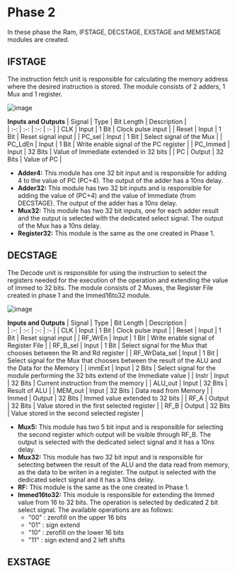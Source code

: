 # Phase 2

In these phase the Ram, IFSTAGE, DECSTAGE, EXSTAGE and MEMSTAGE modules are created.

## IFSTAGE 
The instruction fetch unit is responsible for calculating the memory address where the desired instruction is stored. The module consists of 2 adders, 1 Mux and 1 register.

![image](https://user-images.githubusercontent.com/56675566/168852709-897d5557-9144-400f-a023-e5dc68ab4610.png)

**Inputs and Outputs**
| Signal    |  Type  | Bit Length |  Description                                     |   
|  :-:      |  :-:   |     :-:  	|        :-  	                                     | 
|  CLK      | Input  |    1 Bit   | Clock pulse input                                |
|  Reset    | Input  |    1 Bit   | Reset signal input                               |
|  PC_sel   | Input  |    1 Bit   | Select signal of the Mux                         |
|  PC_LdEn  | Input  |    1 Bit   | Write enable signal of the PC register           |
|  PC_Immed | Input  |   32 Bits  | Value of Immediate extended in 32 bits           |
|  PC 	    | Output |   32 Bits  | Value of PC                                      |

- **Adder4:** This module has one 32 bit input and is responsible for adding 4 to the value of PC (PC+4). The output of the adder has a 10ns delay.
- **Adder32:** This module has two 32 bit inputs and is responsible for adding the value of (PC+4) and the value of Immediate (from DECSTAGE). The output of the adder has a 10ns delay.
- **Mux32:** This module has two 32 bit inputs, one for each adder result and the output is selected with the dedicated select signal. The output of the Mux has a 10ns delay.
- **Register32:** This module is the same as the one created in Phase 1.

## DECSTAGE 
The Decode unit is responsible for using the instruction to select the registers needed for the execution of the operation and extending the value of Immed to 32 bits. The module consists of 2 Muxes, the Register File created in phase 1 and the Immed16to32 module.

![image](https://user-images.githubusercontent.com/56675566/168861593-ae8c244b-a304-40b4-8ac2-b1f9c66b7e10.png)

**Inputs and Outputs**
| Signal         |  Type  | Bit Length |  Description                                                                                     |   
|  :-:           |  :-:   |     :-:  	|        :-  	                                                                                      | 
|  CLK           | Input  |    1 Bit   | Clock pulse input                                                                                |
|  Reset         | Input  |    1 Bit   | Reset signal input                                                                               |
|  RF_WrEn       | Input  |    1 Bit   | Write enable signal of Register File                                                             |
|  RF_B_sel      | Input  |    1 Bit   | Select signal for the Mux that chooses between the Rt and Rd register                            |
|  RF_WrData_sel | Input  |    1 Bit   | Select signal for the Mux that chooses between the result of the ALU and the Data for the Memory |
|  immExt        | Input  |    2 Bits  | Select signal for the module performing the 32 bits extend of the Immediate value                |
|  Instr         | Input  |   32 Bits  | Current instruction from the memory                                                              |
|  ALU_out       | Input  |   32 Bits  | Result of ALU                                                                                    |
|  MEM_out 			 | Input  |   32 Bits  | Data read from Memory                                                                            |
|  Immed 	       | Output |   32 Bits  | Immed value extended to 32 bits                                                                  |
|  RF_A 	       | Output |   32 Bits  | Value stored in the first selected register                                                      |
|  RF_B	         | Output |   32 Bits  | Value stored in the second selected register                                                     |

- **Mux5:** This module has two 5 bit input and is responsible for selecting the second register which output will be visible through RF_B. The output is selected with the dedicated select signal and it has a 10ns delay.
- **Mux32:** This module has two 32 bit input and is responsible for selecting between the result of the ALU and the data read from memory, as the data to be writen in a register. The output is selected with the dedicated select signal and it has a 10ns delay.
- **RF:** This module is the same as the one created in Phase 1.
- **Immed16to32:** This module is responsible for extending the Immed value from 16 to 32 bits. The operation is selected by dedicated 2 bit select signal. The available operations are as follows:
  - "00" : zerofill on the upper 16 bits
  - "01" : sign extend 
  - "10" : zerofill on the lower 16 bits
  - "11" : sign extend and 2 left shifts

## EXSTAGE 
